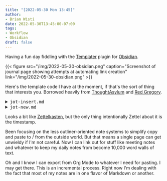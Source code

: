 ```yaml
---
title: "[2022-05-30 Mon 13:45]"
author:
- Brian Wisti
date: 2022-05-30T13:45:00-07:00
tags:
- Workflow
- Obsidian
draft: false
---
```


Having a fun day fiddling with the [Templater][templater] plugin for
[Obsidian][obsidian].

[obsidian]: https://obsidian.md
[templater]: https://silentvoid13.github.io/Templater/

<!--more-->

{{< figure
  src="/img/2022-05-30-obsidian.png"
  caption="Screenshot of journal page showing attempts at automating link creation"
  link="/img/2022-05-30-obsidian.png" >}}

Here's the template code I have at the moment, if that's the sort of thing that
interests you. Borrowed heavily from [ThoughtAsylum][thought-asylum] and [Red
Gregory][red-gregory].

[thought-asylum]: https://www.thoughtasylum.com/2022/03/29/auto-link-and-generate-page-in-obsidian/
[red-gregory]: https://www.redgregory.com/obsidian-content/2021/11/17/15-templater-commands-for-obsidian

<details>
<summary><tt>jot-insert.md</tt></summary>

This is the template *I* invoke  to create a new jot file. It prompts me for an
optional topic, creates the file, and inserts a link wherever my cursor is.

With syntax highlighting, since inside the `<%* ... %>` it's just JavaScript.

{{< highlight javascript >}}
<%*
// Jot title is a Zettel timestamp and optional topic
const timestamp = tp.date.now("YYYYMMDDhhmm");
let title = timestamp;

const jotSubject = await tp.system.prompt("What's this jot about?");

if (jotSubject) {
	title = `${title} ${jotSubject}`;
}

// Where I keep my quick jots
const targetPath = "jots";

// The template used to generate the new jot
const templateName = "_templates/jot-new";

// Create the folder object
let folder = app.vault.getAbstractFileByPath(targetPath);
// Get the template file content
let templateFile = await tp.file.find_tfile(templateName);
let rawContent = await app.vault.read(templateFile);

// Create the new file in the folder from the template (do not open it by default)
await tp.file.create_new(rawContent, title, false, folder);

// Insert a link at the current cursor position to the new file
const link = `[[${title}]]`;
tR += link;
%>
{{< /highlight >}}

</details>

<details>
<summary><tt>jot-new.md</tt></summary>

This template sets the content of the new file. If I provided something for a
topic when invoking `jot-insert.md`, that will be used as the display title.

Without syntax highlighting. Markdown, YAML, and JavaScript all mixed in
--- can Hugo / Chroma even do that?

{{< highlight text >}}
---
<%*
const fileTitle = tp.file.title;
let pageTitle = fileTitle;

if (fileTitle.length > 12) {
	pageTitle = fileTitle.slice(13);
}
-%>
title: <% pageTitle %>
created_at: <% tp.file.creation_date() %>
tags:
- jot
---

up:: <% `[[${tp.file.creation_date('gggg-MM-DD')}]]` %>

# <% pageTitle %>

<% tp.file.cursor() %>
{{< /highlight >}}

Got the `up::` link there for the [Breadcrumbs][breadcrumbs]. That way the jot
links back to whatever day I made the jot, even if it's a jot for some
unrelated topic. "When?" is as important of a question as "what?" when I'm
trying to track my thoughts.

[breadcrumbs]: https://skepticmystic.github.io/breadcrumbs/

</details>

Looks a bit like [Zettelkasten][zettel], but the only thing intentionally
Zettel about it is the timestamp.

Been focusing on the less outliner-oriented note systems to simplify copy and
paste to / from the outside world. But that means a single page can get
unwieldy if I'm not careful. Now I can link out for stuff like meeting notes
and whatever to keep my daily notes from become 10,000 word walls of text.

[zettel]: https://zettelkasten.de

Oh and I know I can export from Org Mode to whatever I need for pasting. I may
get there. This is an incremental process. Right now I'm dealing with the fact
that most of my notes are in one flavor of Markdown or another.


